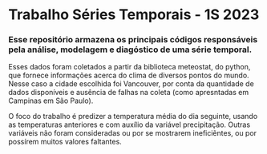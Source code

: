 # Trabalho Séries Temporais - 1S 2023

### Esse repositório armazena os principais códigos responsáveis pela análise, modelagem e diagóstico de uma série temporal.

Esses dados foram coletados a partir da biblioteca meteostat, do python, que fornece informações acerca do clima de diversos pontos do mundo. Nesse caso a cidade escolhida foi Vancouver, por conta da quantidade de dados disponíveis e ausência de falhas na coleta (como apresntadas em Campinas em São Paulo).

O foco do trabalho é predizer a temperatura média do dia seguinte, usando as temperaturas anteriores e com auxílio da variável precipitação. Outras variáveis não foram consideradas ou por se mostrarem ineficiẽntes, ou por possírem muitos valores faltantes.
